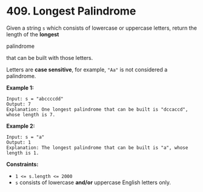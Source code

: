 # 409. Longest Palindrome

Given a string `s` which consists of lowercase or uppercase letters,
return the length of the **longest**

palindrome

 that can be built with those letters.

Letters are **case sensitive**, for example, `"Aa"` is not considered a
palindrome.

**Example 1:**

    Input: s = "abccccdd"
    Output: 7
    Explanation: One longest palindrome that can be built is "dccaccd", whose length is 7.

**Example 2:**

    Input: s = "a"
    Output: 1
    Explanation: The longest palindrome that can be built is "a", whose length is 1.

**Constraints:**

- `1 <= s.length <= 2000`
- `s` consists of lowercase **and/or** uppercase English letters only.
